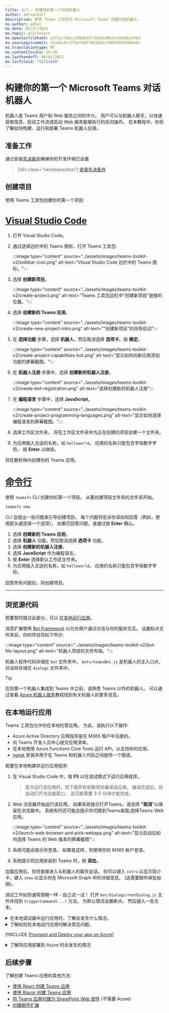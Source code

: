 ```yaml
---
title: 入门 - 构建你的第一个对话机器人
author: adrianhall
description: 使用 Teams 工具包为 Microsoft Teams 创建对话机器人。
ms.author: adhal
ms.date: 05/27/2021
ms.topic: quickstart
ms.openlocfilehash: a2f1ccfa6cc708d655f3b9a54062ee39e8be14bd
ms.sourcegitcommit: 33a43c61f27ae750776616b2cf90159455d8ba6c
ms.translationtype: MT
ms.contentlocale: zh-CN
ms.lasthandoff: 06/02/2021
ms.locfileid: "52721848"
---
```

# <a name="build-your-first-conversational-bot-for-microsoft-teams"></a>构建你的第一个 Microsoft Teams 对话机器人

机器人是 Teams 用户和 Web 服务之间的中介。  用户可以与机器人聊天，以快速获取信息、启动工作流或启动 Web 服务能够执行的任何操作。  在本教程中，你将了解如何构建、运行和部署 Teams 机器人应用。

## <a name="before-you-begin"></a>准备工作

通过安装[先决条件](prerequisites.md)确保你的开发环境已设置

> [!div class="nextstepaction"]
> [安装先决条件](prerequisites.md)

## <a name="create-your-project"></a>创建项目

使用 Teams 工具包创建你的第一个项目:

# <a name="visual-studio-code"></a>[Visual Studio Code](#tab/vscode)

1. 打开 Visual Studio Code。
1. 通过选择边栏中的 Teams 图标，打开 Teams 工具包:

    :::image type="content" source="../assets/images/teams-toolkit-v2/sidebar-icon.png" alt-text="Visual Studio Code 边栏中的 Teams 图标。":::

1. 选择 **创建新项目**。

   :::image type="content" source="../assets/images/teams-toolkit-v2/create-project.png" alt-text="Teams 工具包边栏中&quot;创建新项目&quot;链接的位置。":::

1. 选择 **创建新的 Teams 应用**。

   :::image type="content" source="../assets/images/teams-toolkit-v2/create-new-project-intro.png" alt-text="&quot;创建新项目&quot;的向导启动":::

1. 在 **选择功能** 步骤，选择 **机器人**，然后取消选择 **选项卡**。按 **确定**。

   :::image type="content" source="../assets/images/teams-toolkit-v2/create-project-capabilities-bot.png" alt-text="显示如何向新应用添加功能的屏幕截图。":::

1. 在 **机器人注册** 步骤中，选择 **创建新的机器人注册**。

   :::image type="content" source="../assets/images/teams-toolkit-v2/create-bot-registration.png" alt-text="选择创建新的机器人注册":::

1. 在 **编程语言** 步骤中，选择 **JavaScript**。

    :::image type="content" source="../assets/images/teams-toolkit-v2/create-project-programming-languages.png" alt-text="显示如何选择编程语言的屏幕截图。":::

1. 选择工作区文件夹。  将在工作区文件夹中为正在创建的项目创建一个文件夹。

1. 为应用输入合适的名称，如 `helloworld`。  应用的名称只能包含字母数字字符。  按 **Enter** 以继续。

将在数秒钟内创建你的 Teams 应用。

# <a name="command-line"></a>[命令行](#tab/cli)

使用 `teamsfx` CLI 创建你的第一个项目。  从要创建项目文件夹的文件夹开始。

``` bash
teamsfx new
```

CLI 会提出一些问题来引导创建项目。  每个问题将告诉你该如何回答（例如，使用箭头键选择一个选项）。  如果已回答问题，请通过按 **Enter** 确认。

1. 选择 **创建新的 Teams 应用**。
1. 选择 **机器人** 功能，然后取消选择 **选项卡** 功能。
1. 选择 **创建新的机器人注册**。
1. 选择 **JavaScript** 作为编程语言。
1. 按 **Enter** 选择默认工作区文件夹。
1. 为应用输入合适的名称，如 `helloworld`。  应用的名称只能包含字母数字字符。

回答所有问题后，将创建项目。

---

## <a name="take-a-tour-of-the-source-code"></a>浏览源代码

若要暂时跳过此部分，可以 [在本地运行应用](#run-your-app-locally)。

消息扩展使用 [Bot Framework](https://docs.botframework.com) 以允许用户通过对话与你的服务交互。  设置标点文件夹后，你的项目将如下所示:

:::image type="content" source="../assets/images/teams-toolkit-v2/bot-file-layout.png" alt-text="机器人项目的文件布局。":::

机器人程序代码存储在 `bot` 文件夹中。  `bots/teamsBot.js` 是机器人的主入口点，对话将存储在 `dialogs` 文件夹中。

> [!Tip]
> 在将第一个机器人集成到 Teams 中之前，请熟悉 Teams 以外的机器人。  可以通过查看 [Azure 机器人服务](/azure/bot-service/bot-builder-basics?view=azure-bot-service-4.0&preserve-view=true)教程找到有关机器人的更多信息。

## <a name="run-your-app-locally"></a>在本地运行应用

Teams 工具包允许你在本地托管应用。  为此，请执行以下操作:

- Azure Active Directory 应用程序是在 M365 租户中注册的。
- 向 Teams 开发人员中心提交应用清单。
- 在本地使用 Azure Functions Core Tools 运行 API，以支持你的应用。
- [ngrok](https://ngrok.io) 安装并用于在 Teams 和机器人代码之间提供一个隧道。

若要在本地构建并运行应用程序:

1. 在 Visual Studio Code 中，按 **F5** 以在调试模式下运行应用程序。

   > 首次运行该应用时，将下载所有依赖项并编译该应用。  编译完成后，将自动打开浏览器窗口。  这可能需要 3-5 分钟才能完成。

1. Web 浏览器开始运行该应用。 如果系统提示打开Teams，请选择 **"取消**"以保留在浏览器中。 系统有时还可能会提示你切换到Teams桌面;选择Teams Web 应用。

   :::image type="content" source="../assets/images/teams-toolkit-v2/launch-web-browser-and-pick-webapp.png" alt-text="显示启动后如何选择 Teams 的 Web 版本的屏幕截图":::

1. 系统可能会提示你登录。  如果是这样，则使用你的 M365 帐户登录。
1. 系统提示将应用安装到 Teams 时，按 **添加**。

加载应用后，你将直接进入与机器人的聊天会话。  你可以键入 `intro` 以显示简介卡，键入 `show` 以显示你在 Microsoft Graph 中的详细信息。  (这需要额外审批权限)。

调试工作如你通常预期一样 - 自己试一试！ 打开 `bot/dialogs/rootDialog.js` 文件并找到 `triggerCommand(...)` 方法。  为默认情况设置断点。  然后键入一些文本。

<!-- markdownlint-disable MD033 -->
<details>
<summary>在本地调试器中运行应用时，了解会发生什么情况。</summary>

按 F5 时，Teams 工具包:

1. 使用 Azure Active Directory 注册应用程序。
1. 在 Microsoft Teams 中将你的应用程序注册为“旁加载”。
1. 使用 [Azure Function Core Tools](/azure/azure-functions/functions-run-local?#start) 启动在本地运行的应用程序后端。
1. 启动 ngrok 隧道，以便 Teams 可以与你的应用通信。
1. 启动 Microsoft Teams，并用命令指示 Teams 旁加载该应用程序。

</details>

<!-- markdownlint-disable MD033 -->
<details>
<summary>了解如何在本地运行应用时解决常见问题。</summary>

若要在 Teams 中成功运行应用，必须具有允许应用程序旁加载的 Microsoft 365 开发帐户。 有关开设帐户的详细信息，请参阅 [先决条件](prerequisites.md#enable-sideloading)。

> [!TIP]
> 在旁加载应用之前，使用工具包中包含的 [应用验证工具](https://dev.teams.microsoft.com/appvalidation.html) 检查问题。 修复错误以成功旁加载应用。
</details>

[!INCLUDE [Provision and Deploy your app on Azure](~/includes/get-started/azure-provisioning-instructions.md)]

<!-- markdownlint-disable MD033 -->

<details>
<summary>了解将应用部署到 Azure 时会发生的情况</summary>

部署之前，应用程序已在本地运行:

1. 后端使用 _Azure Functions Core Tools_ 运行。
1. 应用程序 HTTP 终结点 (Microsoft Teams 在此加载应用程序) 在本地运行。

部署涉及预配活动 Azure 订阅上的资源，以及将应用程序后端和前端代码部署（上传）到 Azure。 后端使用多种 Azure 服务，包括 Azure 应用服务 和 Azure 机器人服务。

</details>

## <a name="next-steps"></a>后续步骤

了解创建 Teams 应用的其他方法:

- [使用 React 创建 Teams 应用](first-app-react.md)
- [使用 Blazor 创建 Teams 应用](first-app-blazor.md)
- [将 Teams 应用创建为 SharePoint Web 部件](first-app-spfx.md) (不需要 Azure)
- [创建邮件扩展](first-message-extension.md)
